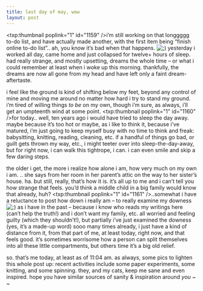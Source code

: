 ```yaml
---
title: last day of may, wow    
layout: post
---
```


<span class="pic"><txp:thumbnail poplink="1" id="1159" /></span>i&#8217;m still working on that longgggg to-do list, and have actually made another, with the first item being &#8220;finish online to-do list&#8221;.. ah, you know it&#8217;s bad when that happens. <img src="http://localhost:8888/wordpress/wp-includes/images/smilies/icon_wink.gif" alt=";)" class="wp-smiley" /> yesterday i worked all day, came home and just collapsed for twelve+ hours of sleep. had really strange, and mostly upsetting, dreams the whole time &#8211; or what i could remember at least when i woke up this morning. thankfully, the dreams are now all gone from my head and have left only a faint dream-aftertaste. 

i feel like the ground is kind of shifting below my feet, beyond any control of mine and moving me around no matter how hard i try to stand my ground. i&#8217;m tired of willing things *to be* on my own, though i&#8217;m sure, as always, i&#8217;ll get an umpteenth wind at some point. <span class="pic"><txp:thumbnail poplink="1" id="1160" /></span>for today.. well, ten years ago i would have tried to sleep the day away. maybe because it&#8217;s too hot or maybe, as i like to think it, because i&#8217;ve matured, i&#8217;m just going to keep myself busy with no time to think and freak: babysitting, knitting, reading, cleaning, etc. if a handful of things go bad, or guilt gets thrown my way, etc., i might teeter over into sleep-the-day-away, but for right now, i can walk this tightrope, i can. i can even smile and skip a few daring steps.

the older i get, the more i realize how alone i am, how very much on my own i am. .. she says from her room in her parent&#8217;s attic on the way to her sister&#8217;s house. ha. but still, really, that&#8217;s how it is. it&#8217;s all up to me and i can&#8217;t tell you how strange that feels. you&#8217;d think a middle child in a big family would know that already, huh? <span class="pic"><txp:thumbnail poplink="1" id="1161" /></span>..somewhat i have a reluctance to post how down i really am &#8211; to really examine my downess <img src="http://localhost:8888/wordpress/wp-includes/images/smilies/icon_wink.gif" alt=";)" class="wp-smiley" /> as i have in the past &#8211; because i know who reads my writings here (can&#8217;t help the truth!) and i don&#8217;t want my family, etc. all worried and feeling guilty (which they shouldn&#8217;t!), but partially i&#8217;ve just examined the downess (yes, it&#8217;s a made-up word) sooo many times already, i just have a kind of distance from it, from that part of me, at least today, right now, and that feels good. it&#8217;s sometimes worrisome how a person can split themselves into all these little compartments, but others time it&#8217;s a big old relief. 

so. that&#8217;s me today, at least as of 11:04 am. as always, some pics to lighten this whole post up: recent activities include some paper experiments, some knitting, and some spinning. they, and my cats, keep me sane and even inspired. hope you have similar sources of sanity & inspiration around *you* ~ ~